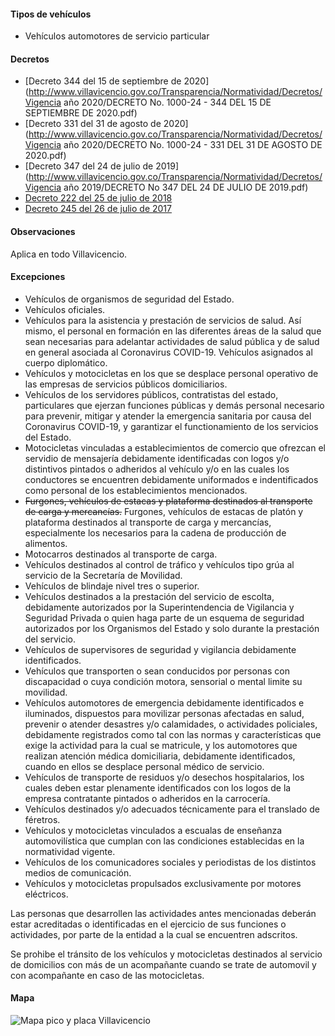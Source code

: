 #### Tipos de vehículos

- Vehículos automotores de servicio particular

#### Decretos

- [Decreto 344 del 15 de septiembre de 2020](http://www.villavicencio.gov.co/Transparencia/Normatividad/Decretos/Vigencia año 2020/DECRETO No. 1000-24 - 344 DEL 15 DE SEPTIEMBRE DE 2020.pdf)
- [Decreto 331 del 31 de agosto de 2020](http://www.villavicencio.gov.co/Transparencia/Normatividad/Decretos/Vigencia año 2020/DECRETO No. 1000-24 - 331 DEL 31 DE AGOSTO DE 2020.pdf)
- [Decreto 347 del 24 de julio de 2019](http://www.villavicencio.gov.co/Transparencia/Normatividad/Decretos/Vigencia año 2019/DECRETO No 347 DEL 24 DE JULIO DE 2019.pdf)
- [Decreto 222 del 25 de julio de 2018](https://pyphoy.s3.amazonaws.com/docs/villavicencio/decreto-222-del-25-de-julio-de-2018.pdf)
- [Decreto 245 del 26 de julio de 2017](https://pyphoy.s3.amazonaws.com/docs/villavicencio/decreto-245-del-26-de-julio-de-2017.pdf)

#### Observaciones

Aplica en todo Villavicencio.

#### Excepciones

- Vehículos de organismos de seguridad del Estado.
- Vehículos oficiales.
- Vehículos para la asistencia y prestación de servicios de salud. Así mismo, el personal en formación en las diferentes áreas de la salud que sean necesarias para adelantar actividades de salud pública y de salud en general asociada al Coronavirus COVID-19. Vehículos asignados al cuerpo diplomático.
- Vehículos y motocicletas en los que se desplace personal operativo de las empresas de servicios públicos domiciliarios.
- Vehículos de los servidores públicos, contratistas del estado, particulares que ejerzan funciones públicas y demás personal necesario para prevenir, mitigar y atender la emergencia sanitaria por causa del Coronavirus COVID-19, y garantizar el functionamiento de los servicios del Estado.
- Motocicletas vinculadas a establecimientos de comercio que ofrezcan el servidio de mensajería debidamente identificadas con logos y/o distintivos pintados o adheridos al vehículo y/o en las cuales los conductores se encuentren debidamente uniformados e indentificados como personal de los establecimientos mencionados.
- <del>Furgones, vehículos de estacas y plataforma destinados al transporte de carga y mercancías.</del> Furgones, vehículos de estacas de platón y plataforma destinados al transporte de carga y mercancías, especialmente los necesarios para la cadena de producción de alimentos.
- Motocarros destinados al transporte de carga.
- Vehículos destinados al control de tráfico y vehículos tipo grúa al servicio de la Secretaría de Movilidad.
- Vehículos de blindaje nivel tres o superior.
- Vehículos destinados a la prestación del servicio de escolta, debidamente autorizados por la Superintendencia de Vigilancia y Seguridad Privada o quien haga parte de un esquema de seguridad autorizados por los Organismos del Estado y solo durante la prestación del servicio.
- Vehículos de supervisores de seguridad y vigilancia debidamente identificados.
- Vehículos que transporten o sean conducidos por personas con discapacidad o cuya condición motora, sensorial o mental limite su movilidad.
- Vehículos automotores de emergencia debidamente identificados e iluminados, dispuestos para movilizar personas afectadas en salud, prevenir o atender desastres y/o calamidades, o actividades policiales, debidamente registrados como tal con las normas y características que exige la actividad para la cual se matricule, y los automotores que realizan atención médica domiciliaria, debidamente identificados, cuando en ellos se desplace personal médico de servicio.
- Vehículos de transporte de residuos y/o desechos hospitalarios, los cuales deben estar plenamente identificados con los logos de la empresa contratante pintados o adheridos en la carrocería.
- Vehículos destinados y/o adecuados técnicamente para el translado de féretros.
- Vehículos y motocicletas vinculados a escualas de enseñanza automovilística que cumplan con las condiciones establecidas en la normatividad vigente.
- Vehículos de los comunicadores sociales y periodistas de los distintos medios de comunicación.
- Vehículos y motocicletas propulsados exclusivamente por motores eléctricos.

Las personas que desarrollen las actividades antes mencionadas deberán estar acreditadas o identificadas en el ejercicio de sus funciones o actividades, por parte de la entidad a la cual se encuentren adscritos.

Se prohibe el tránsito de los vehículos y motocicletas destinados al servicio de domicilios con más de un acompañante cuando se trate de automovil y con acompañante en caso de las motocicletas.

#### Mapa

![Mapa pico y placa Villavicencio](https://pyphoy.s3.amazonaws.com/docs/villavicencio/mapa-pico-y-placa-villavicencio.jpg)
